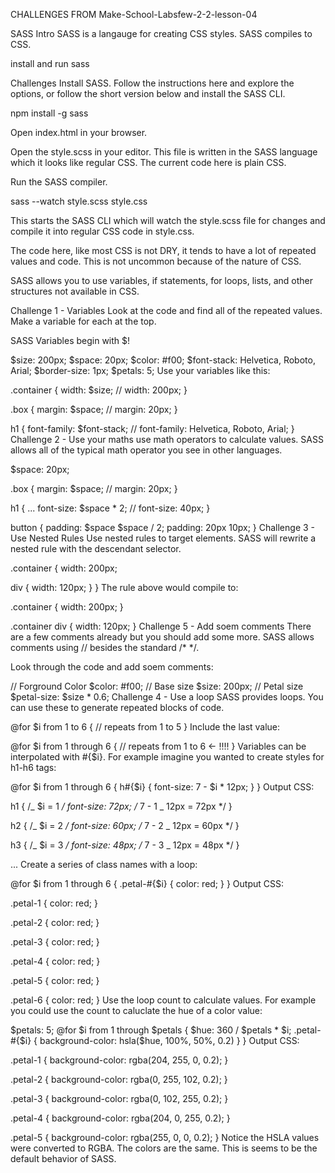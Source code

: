 CHALLENGES FROM Make-School-Labsfew-2-2-lesson-04

SASS Intro
SASS is a langauge for creating CSS styles. SASS compiles to CSS.

install and run sass

Challenges
Install SASS. Follow the instructions here and explore the options, or follow the short version below and install the SASS CLI.

npm install -g sass

Open index.html in your browser.

Open the style.scss in your editor. This file is written in the SASS language which it looks like regular CSS. The current code here is plain CSS.

Run the SASS compiler.

sass --watch style.scss style.css

This starts the SASS CLI which will watch the style.scss file for changes and compile it into regular CSS code in style.css.

The code here, like most CSS is not DRY, it tends to have a lot of repeated values and code. This is not uncommon because of the nature of CSS.

SASS allows you to use variables, if statements, for loops, lists, and other structures not available in CSS.

Challenge 1 - Variables
Look at the code and find all of the repeated values. Make a variable for each at the top.

SASS Variables begin with \$!

$size: 200px;
$space: 20px;
$color: #f00;
$font-stack: Helvetica, Roboto, Arial;
$border-size: 1px;
$petals: 5;
Use your variables like this:

.container {
width: \$size; // width: 200px;
}

.box {
margin: \$space; // margin: 20px;
}

h1 {
font-family: \$font-stack; // font-family: Helvetica, Roboto, Arial;
}
Challenge 2 - Use your maths
use math operators to calculate values. SASS allows all of the typical math operator you see in other languages.

\$space: 20px;

.box {
margin: \$space; // margin: 20px;
}

h1 {
...
font-size: \$space \* 2; // font-size: 40px;
}

button {
padding: $space $space / 2; padding: 20px 10px;
}
Challenge 3 - Use Nested Rules
Use nested rules to target elements. SASS will rewrite a nested rule with the descendant selector.

.container {
width: 200px;

div {
width: 120px;
}
}
The rule above would compile to:

.container {
width: 200px;
}

.container div {
width: 120px;
}
Challenge 5 - Add soem comments
There are a few comments already but you should add some more. SASS allows comments using // besides the standard /\* \*/.

Look through the code and add soem comments:

// Forground Color
$color: #f00;
// Base size
$size: 200px;
// Petal size
$petal-size: $size \* 0.6;
Challenge 4 - Use a loop
SASS provides loops. You can use these to generate repeated blocks of code.

@for \$i from 1 to 6 {
// repeats from 1 to 5
}
Include the last value:

@for $i from 1 through 6 {
  // repeats from 1 to 6 <- !!!!
}
Variables can be interpolated with #{$i}. For example imagine you wanted to create styles for h1-h6 tags:

@for $i from 1 through 6 {
  h#{$i} { font-size: 7 - \$i \* 12px; }
}
Output CSS:

h1 { /_ \$i = 1 _/
font-size: 72px; /_ 7 - 1 _ 12px = 72px \*/
}

h2 { /_ \$i = 2 _/
font-size: 60px; /_ 7 - 2 _ 12px = 60px \*/
}

h3 { /_ \$i = 3 _/
font-size: 48px; /_ 7 - 3 _ 12px = 48px \*/
}

...
Create a series of class names with a loop:

@for $i from 1 through 6 {
  .petal-#{$i} { color: red; }
}
Output CSS:

.petal-1 {
color: red;
}

.petal-2 {
color: red;
}

.petal-3 {
color: red;
}

.petal-4 {
color: red;
}

.petal-5 {
color: red;
}

.petal-6 {
color: red;
}
Use the loop count to calculate values. For example you could use the count to caluclate the hue of a color value:

$petals: 5;
@for $i from 1 through $petals {
  $hue: 360 / $petals * $i;
.petal-#{$i} { 
    background-color: hsla($hue, 100%, 50%, 0.2)
}
}
Output CSS:

.petal-1 {
background-color: rgba(204, 255, 0, 0.2);
}

.petal-2 {
background-color: rgba(0, 255, 102, 0.2);
}

.petal-3 {
background-color: rgba(0, 102, 255, 0.2);
}

.petal-4 {
background-color: rgba(204, 0, 255, 0.2);
}

.petal-5 {
background-color: rgba(255, 0, 0, 0.2);
}
Notice the HSLA values were converted to RGBA. The colors are the same. This is seems to be the default behavior of SASS.
